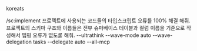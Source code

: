 koreats

/sc:implement 프로젝트에 사용되는 코드들의 타입스크립트 오류를 100% 해결 해줘. 프로젝트의 스키마 구조와 이름들은 전부 슈퍼베이스 테이블과 컬럼 이름을 기준으로 작성해서 맵핑 오류가 없도롣 해줘. --ultrathink --wave-mode auto --wave-delegation tasks --delegate auto  --all-mcp
